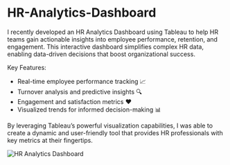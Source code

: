 # HR-Analytics-Dashboard
I recently developed an HR Analytics Dashboard using Tableau to help HR teams gain actionable insights into employee performance, retention, and engagement. This interactive dashboard simplifies complex HR data, enabling data-driven decisions that boost organizational success.

Key Features:
- Real-time employee performance tracking 📈
- Turnover analysis and predictive insights 🔍
- Engagement and satisfaction metrics ❤️
- Visualized trends for informed decision-making 📊

By leveraging Tableau’s powerful visualization capabilities, I was able to create a dynamic and user-friendly tool that provides HR professionals with key metrics at their fingertips.

![HR Analytics Dashboard](https://github.com/user-attachments/assets/3bf2b0f5-c993-4659-a0eb-d1ed53e1f2f0)
